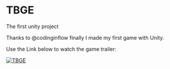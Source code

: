 # TBGE
The first unity project

Thanks to @codinginflow finally I made my first game with Unity.

Use the Link below to watch the game trailer:

[![TBGE](https://markdown-videos-api.jorgenkh.no/youtube/oREfrVOp35E?width=960&height=540)](https://www.youtube.com/watch?v=oREfrVOp35E)
